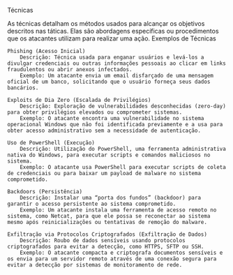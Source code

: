 Técnicas

As técnicas detalham os métodos usados para alcançar os objetivos descritos nas táticas. Elas são abordagens específicas ou procedimentos que os atacantes utilizam para realizar uma ação.
Exemplos de Técnicas

    Phishing (Acesso Inicial)
        Descrição: Técnica usada para enganar usuários e levá-los a divulgar credenciais ou outras informações pessoais ao clicar em links fraudulentos ou abrir anexos infectados.
        Exemplo: Um atacante envia um email disfarçado de uma mensagem oficial de um banco, solicitando que o usuário forneça seus dados bancários.

    Exploits de Dia Zero (Escalada de Privilégios)
        Descrição: Exploração de vulnerabilidades desconhecidas (zero-day) para obter privilégios elevados ou comprometer sistemas.
        Exemplo: O atacante encontra uma vulnerabilidade no sistema operacional Windows que não foi identificada previamente e a usa para obter acesso administrativo sem a necessidade de autenticação.

    Uso de PowerShell (Execução)
        Descrição: Utilização do PowerShell, uma ferramenta administrativa nativa do Windows, para executar scripts e comandos maliciosos no sistema.
        Exemplo: O atacante usa PowerShell para executar scripts de coleta de credenciais ou para baixar um payload de malware no sistema comprometido.

    Backdoors (Persistência)
        Descrição: Instalar uma “porta dos fundos” (backdoor) para garantir o acesso persistente ao sistema comprometido.
        Exemplo: Um atacante instala uma ferramenta de acesso remoto no sistema, como Netcat, para que ele possa se reconectar ao sistema mesmo após reinicializações ou tentativas de remoção do malware.

    Exfiltração via Protocolos Criptografados (Exfiltração de Dados)
        Descrição: Roubo de dados sensíveis usando protocolos criptografados para evitar a detecção, como HTTPS, SFTP ou SSH.
        Exemplo: O atacante compacta e criptografa documentos sensíveis e os envia para um servidor remoto através de uma conexão segura para evitar a detecção por sistemas de monitoramento de rede.